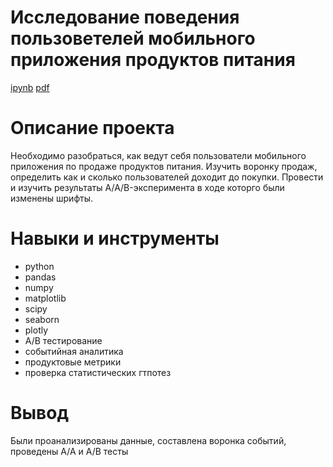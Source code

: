 # Исследование поведения пользоветелей мобильного приложения продуктов питания #
[ipynb](https://github.com/zagirovaaa/Portfolio/blob/main/АВ%20тест%20стартап/ab_test_mob%20.ipynb)
[pdf](https://github.com/zagirovaaa/Portfolio/blob/main/АВ%20тест%20стартап/ab_test_mob.pdf)

# Описание проекта #
Необходимо разобраться, как ведут себя пользователи мобильного приложения по продаже продуктов питания. Изучить воронку продаж, определить как и сколько пользователей доходит до покупки. Провести и изучить результаты A/A/B-эксперимента в ходе которго были изменены шрифты.

# Навыки и инструменты #
- python
- pandas
- numpy
- matplotlib
- scipy
- seaborn
- plotly
- A/B тестирование
- событийная аналитика
- продуктовые метрики
- проверка статистических гтпотез


# Вывод #
Были проанализированы данные, составлена воронка событий, проведены A/A и A/B тесты
